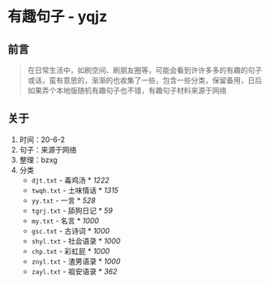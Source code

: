 # 有趣句子 - yqjz

## 前言

> 在日常生活中，如刷空间、刷朋友圈等，可能会看到许许多多的有趣的句子或话，蛮有意思的，渐渐的也收集了一些，包含一些分类，保留备用，日后如果弄个本地版随机有趣句子也不错，有趣句子材料来源于网络

## 关于

1. 时间：20-6-2
2. 句子：来源于网络
3. 整理：bzxg
4. 分类
   - `djt.txt` - 毒鸡汤 * *1222*
   - `twqh.txt` - 土味情话 * *1315*
   - `yy.txt` - 一言 * *528* 
   - `tgrj.txt` - 舔狗日记 * *59*
   - `my.txt` - 名言 * *1000*
   - `gsc.txt` - 古诗词 * *1000*
   - `shyl.txt` - 社会语录 * *1000*
   - `chp.txt` - 彩虹屁 * *1000*
   - `znyl.txt` - 渣男语录 * *1000*
   - `zayl.txt` - 祖安语录 * *362*
